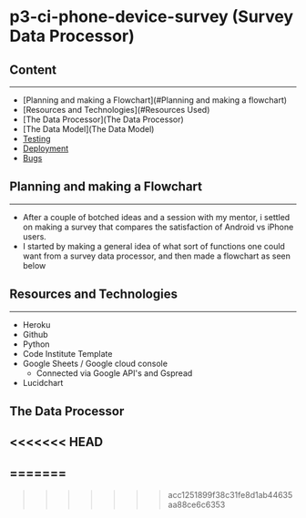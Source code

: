 # p3-ci-phone-device-survey (Survey Data Processor)


## Content
---

* [Planning and making a Flowchart](#Planning and making a flowchart)
* [Resources and Technologies](#Resources Used)
* [The Data Processor](The Data Processor)
* [The Data Model](The Data Model)
* [Testing](Testing)
* [Deployment](Deployment)
* [Bugs](Bugs)


## Planning and making a Flowchart
---

* After a couple of botched ideas and a session with my mentor, i settled on making a survey that compares the satisfaction of Android vs iPhone users.
* I started by making  a general idea of what sort of functions one could want from a survey data processor, and then made a flowchart as seen below


## Resources and Technologies
---

* Heroku
* Github
* Python
* Code Institute Template
* Google Sheets / Google cloud console
  * Connected via Google API's and Gspread 
* Lucidchart


## The Data Processor
<<<<<<< HEAD
---
=======
---


>>>>>>> acc1251899f38c31fe8d1ab44635aa88ce6c6353
